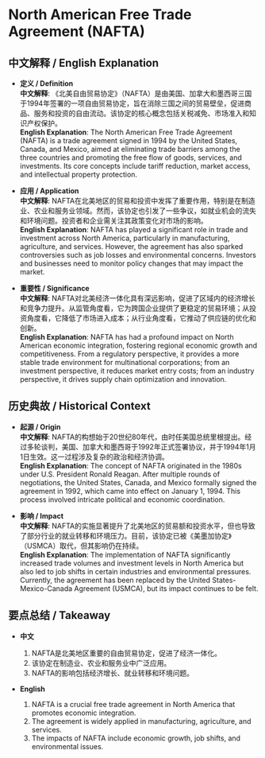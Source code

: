 # North American Free Trade Agreement (NAFTA)

## 中文解释 / English Explanation

* **定义 / Definition**  
  **中文解释**: 《北美自由贸易协定》（NAFTA）是由美国、加拿大和墨西哥三国于1994年签署的一项自由贸易协定，旨在消除三国之间的贸易壁垒，促进商品、服务和投资的自由流动。该协定的核心概念包括关税减免、市场准入和知识产权保护。  
  **English Explanation**: The North American Free Trade Agreement (NAFTA) is a trade agreement signed in 1994 by the United States, Canada, and Mexico, aimed at eliminating trade barriers among the three countries and promoting the free flow of goods, services, and investments. Its core concepts include tariff reduction, market access, and intellectual property protection.

* **应用 / Application**  
  **中文解释**: NAFTA在北美地区的贸易和投资中发挥了重要作用，特别是在制造业、农业和服务业领域。然而，该协定也引发了一些争议，如就业机会的流失和环境问题。投资者和企业需关注其政策变化对市场的影响。  
  **English Explanation**: NAFTA has played a significant role in trade and investment across North America, particularly in manufacturing, agriculture, and services. However, the agreement has also sparked controversies such as job losses and environmental concerns. Investors and businesses need to monitor policy changes that may impact the market.

* **重要性 / Significance**  
  **中文解释**: NAFTA对北美经济一体化具有深远影响，促进了区域内的经济增长和竞争力提升。从监管角度看，它为跨国企业提供了更稳定的贸易环境；从投资角度看，它降低了市场进入成本；从行业角度看，它推动了供应链的优化和创新。  
  **English Explanation**: NAFTA has had a profound impact on North American economic integration, fostering regional economic growth and competitiveness. From a regulatory perspective, it provides a more stable trade environment for multinational corporations; from an investment perspective, it reduces market entry costs; from an industry perspective, it drives supply chain optimization and innovation.

## 历史典故 / Historical Context

* **起源 / Origin**  
  **中文解释**: NAFTA的构想始于20世纪80年代，由时任美国总统里根提出。经过多轮谈判，美国、加拿大和墨西哥于1992年正式签署协议，并于1994年1月1日生效。这一过程涉及复杂的政治和经济协调。  
  **English Explanation**: The concept of NAFTA originated in the 1980s under U.S. President Ronald Reagan. After multiple rounds of negotiations, the United States, Canada, and Mexico formally signed the agreement in 1992, which came into effect on January 1, 1994. This process involved intricate political and economic coordination.

* **影响 / Impact**  
  **中文解释**: NAFTA的实施显著提升了北美地区的贸易额和投资水平，但也导致了部分行业的就业转移和环境压力。目前，该协定已被《美墨加协定》（USMCA）取代，但其影响仍在持续。  
  **English Explanation**: The implementation of NAFTA significantly increased trade volumes and investment levels in North America but also led to job shifts in certain industries and environmental pressures. Currently, the agreement has been replaced by the United States-Mexico-Canada Agreement (USMCA), but its impact continues to be felt.

## 要点总结 / Takeaway

* **中文**  
  1. NAFTA是北美地区重要的自由贸易协定，促进了经济一体化。
  2. 该协定在制造业、农业和服务业中广泛应用。
  3. NAFTA的影响包括经济增长、就业转移和环境问题。

* **English**  
  1. NAFTA is a crucial free trade agreement in North America that promotes economic integration.
  2. The agreement is widely applied in manufacturing, agriculture, and services.
  3. The impacts of NAFTA include economic growth, job shifts, and environmental issues.